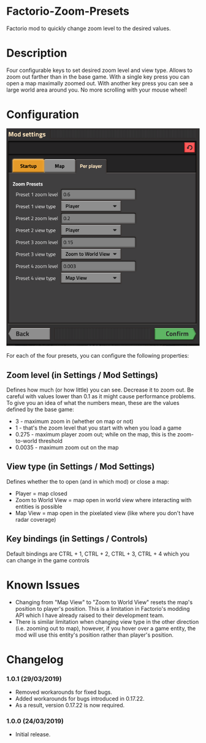 # Factorio-Zoom-Presets

Factorio mod to quickly change zoom level to the desired values.


# Description

Four configurable keys to set desired zoom level and view type. Allows to zoom out farther than in the base game. With a single key press you can open a map maximally zoomed out. With another key press you can see a large world area around you. No more scrolling with your mouse wheel!


# Configuration

![Mod Settings](https://raw.githubusercontent.com/Jarcionek/Factorio-Zoom-Presets/master/settings.png)

For each of the four presets, you can configure the following properties:

## Zoom level (in Settings / Mod Settings)

Defines how much (or how little) you can see. Decrease it to zoom out. Be careful with values lower than 0.1 as it might cause performance problems.
To give you an idea of what the numbers mean, these are the values defined by the base game:
* 3 - maximum zoom in (whether on map or not)
* 1 - that's the zoom level that you start with when you load a game
* 0.275 - maximum player zoom out; while on the map, this is the zoom-to-world threshold
* 0.0035 - maximum zoom out on the map

## View type (in Settings / Mod Settings)

Defines whether the to open (and in which mod) or close a map:
* Player = map closed
* Zoom to World View = map open in world view where interacting with entities is possible
* Map View = map open in the pixelated view (like where you don't have radar coverage)

## Key bindings (in Settings / Controls)

Default bindings are CTRL + 1, CTRL + 2, CTRL + 3, CTRL + 4 which you can change in the game controls


# Known Issues

* Changing from "Map View" to "Zoom to World View" resets the map's position to player's position. This is a limitation in Factorio's modding API which I have already raised to their development team.
* There is similar limitation when changing view type in the other direction (i.e. zooming out to map), however, if you hover over a game entity, the mod will use this entity's position rather than player's position.


# Changelog

### 1.0.1 (29/03/2019)
* Removed workarounds for fixed bugs.
* Added workarounds for bugs introduced in 0.17.22.
* As a result, version 0.17.22 is now required.

### 1.0.0 (24/03/2019)
* Initial release.
